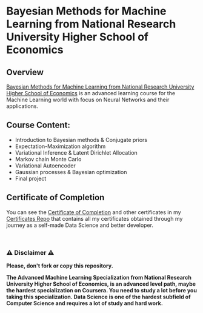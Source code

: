 # Bayesian Methods for Machine Learning from National Research University Higher School of Economics

## Overview
[Bayesian Methods for Machine Learning from National Research University Higher School of Economics](https://www.coursera.org/learn/bayesian-methods-in-machine-learning?specialization=aml) is an advanced learning course for the Machine Learning world with focus on Neural Networks and their applications.

## Course Content:

- Introduction to Bayesian methods & Conjugate priors
- Expectation-Maximization algorithm
- Variational Inference & Latent Dirichlet Allocation
- Markov chain Monte Carlo
- Variational Autoencoder
- Gaussian processes & Bayesian optimization
- Final project

## Certificate of Completion
You can see the [Certificate of Completion](https://github.com/AlessandroCorradini/Certificates/blob/master/Coursera%20-%20Bayesian%20Methods%20for%20Machine%20Learning%20-%20Higher%20School%20of%20Economics%20National%20Research%20University.pdf) and other certificates in my [Certificates Repo](https://github.com/AlessandroCorradini/Certificates) that contains all my certificates obtained through my journey as a self-made Data Science and better developer.

<br/>

### ⚠️ Disclaimer ⚠️
**Please, don't fork or copy this repository.**

**The Advanced Machine Learning Specialization from National Research University Higher School of Economics, is an advanced level path, maybe the hardest specialization on Coursera. You need to study a lot before you taking this specialization. Data Science is one of the hardest subfield of Computer Science and requires a lot of study and hard work.**